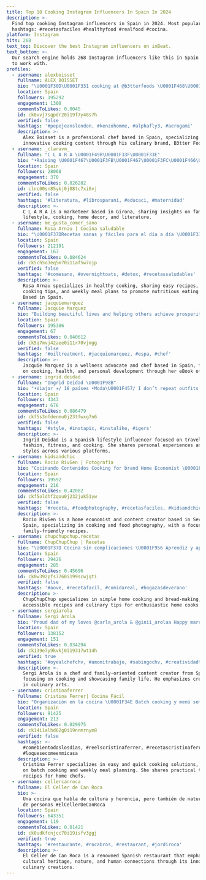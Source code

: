 ```yaml
---
title: Top 10 Cooking Instagram Influencers In Spain In 2024
description: >-
  Find top cooking Instagram influencers in Spain in 2024. Most popular
  hashtags: #recetasfaciles #healthyfood #realfood #cocina.
platform: Instagram
hits: 268
text_top: Discover the best Instagram influencers on inBeat.
text_bottom: >-
  Our search engine holds 268 Instagram influencers like this in Spain for you
  to work with.
profiles:
  - username: alexboisset
    fullname: ALEX BOISSET
    bio: "\U0001F30D\U0001F331 cooking at @b3tterfoods \U0001F468\U0001F3FB‍\U0001F373 hey@alexboisset.com"
    location: Spain
    followers: 195292
    engagement: 1300
    commentsToLikes: 0.0045
    id: ck0vvj7sqpdr20i19f7y48s7h
    verified: false
    hashtags: '#pepejeanslondon, #kenzohomme, #alphafly3, #aerogami'
    description: >-
      Alex Boisset is a professional chef based in Spain, specializing in
      innovative cooking content through his culinary brand, B3tter Foods.
  - username: _claravm_
    fullname: "C L A R A \U0001F49B\U0001F33F\U0001F33E"
    bio: "•Raising \U0001F467\U0001F3FB\U0001F467\U0001F3FC\U0001F466\U0001F3FC /\U0001F4CDGirona •Marketeer\U0001F469\U0001F3FB‍\U0001F4BB •Family plans \U0001F690⛰\U0001F30A •Lifestyle, cooking\U0001F469\U0001F3FC‍\U0001F373, deco\U0001F3E1 & books\U0001F4DA #elcontedelmoment Colabs\U0001F4E9"
    location: Spain
    followers: 28068
    engagement: 370
    commentsToLikes: 0.826282
    id: clnc00sn85ykj0j08tc7xi0vj
    verified: false
    hashtags: '#literatura, #librosparani, #educaci, #maternidad'
    description: >-
      C L A R A is a marketeer based in Girona, sharing insights on family life,
      lifestyle, cooking, home decor, and literature.
  - username: me_gusta_comer_sano
    fullname: Rosa Arnau | Cocina saludable
    bio: "\U0001F37DRecetas sanas y fáciles para el día a día \U0001F33FBatch cooking y orden en la cocina \U0001F4C4Menú semanal para comer sano ⬇️MIS ENLACES Y DTOS⬇️"
    location: Spain
    followers: 212191
    engagement: 167
    commentsToLikes: 0.084624
    id: ck5ch5o3eq5m70i11af5w7ojp
    verified: false
    hashtags: '#comesano, #overnightoats, #detox, #recetassaludables'
    description: >-
      Rosa Arnau specializes in healthy cooking, sharing easy recipes, batch
      cooking tips, and weekly meal plans to promote nutritious eating habits.
      Based in Spain.
  - username: jacquiemarquez
    fullname: Jacquie Marquez
    bio: "Building beautiful lives and helping others achieve prosperity ✨ \U0001F467\U0001F3FB Mamá de @moetsworld \U0001F469\U0001F3FB‍\U0001F373 Cooking and Wellness Ebook “Cómetelo sin culpa” GRATIS \U0001F447\U0001F3FB"
    location: Spain
    followers: 195386
    engagement: 67
    commentsToLikes: 0.040612
    id: ck5q7mvj42aee0i11r70vjmgg
    verified: false
    hashtags: '#oiltreatment, #jacquiemarquez, #espa, #chef'
    description: >-
      Jacquie Marquez is a wellness advocate and chef based in Spain, focusing
      on cooking, health, and personal development through her eBook offerings.
  - username: ingrid.deidad
    fullname: "Ingrid Deidad \U0001F98B"
    bio: "•Viajar ✈️/ 18 países •Moda\U0001F457/ I don’t repeat outfits •Tenis \U0001F3BE/ Fútbol \U0001F945 • love selfies • I love cooking • Fashion is my passion"
    location: Spain
    followers: 4343
    engagement: 676
    commentsToLikes: 0.086479
    id: ckf5s3nfdenmu0j23tfwxg7n6
    verified: false
    hashtags: '#style, #instapic, #instalike, #igers'
    description: >-
      Ingrid Deidad is a Spanish lifestyle influencer focused on travel,
      fashion, fitness, and cooking. She shares personal experiences and unique
      styles across various platforms.
  - username: kidsandchic
    fullname: Rocio RivGen | Fotografía
    bio: "Cocinando Contenidos Cooking for brand Home Economist \U0001F30ESEVILLA-SPAIN"
    location: Spain
    followers: 19592
    engagement: 216
    commentsToLikes: 0.42082
    id: ckf5oldhf2qou0j232juk51yw
    verified: false
    hashtags: '#receta, #foodphotography, #recetasfaciles, #kidsandchic'
    description: >-
      Rocio RivGen is a home economist and content creator based in Sevilla,
      Spain, specializing in cooking and food photography, with a focus on
      family-friendly recipes.
  - username: chupchupchup.recetas
    fullname: ChupChupChup | Recetas
    bio: "\U0001F37D Cocina sin complicaciones \U0001F956 Aprendiz y apasionada panarra\U0001F956 \U0001F3E0 Cooking at home with love\U0001F497 \U0001F4DD www.chupchupchup.com ↓"
    location: Spain
    followers: 29426
    engagement: 285
    commentsToLikes: 0.45696
    id: ck0w392pfs7760i199scwjqti
    verified: false
    hashtags: '#aove, #recetafacil, #comidareal, #hogazasdeverano'
    description: >-
      ChupChupChup specializes in simple home cooking and bread-making, sharing
      accessible recipes and culinary tips for enthusiastic home cooks in Spain.
  - username: sergiarola
    fullname: Sergi Arola
    bio: "Proud dad of my loves @carla_arola & @ginii_arolaa Happy married in love with my soulmate @fran_laree I love cooking \U0001F958"
    location: Spain
    followers: 138152
    engagement: 151
    commentsToLikes: 0.034294
    id: ck139e7y9kvkj0i19317wt14h
    verified: true
    hashtags: '#oyealchefchv, #amomitrabajo, #sabingochv, #creatividadtranquila'
    description: >-
      Sergi Arola is a chef and family-oriented content creator from Spain,
      focusing on cooking and showcasing family life. He emphasizes creativity
      in culinary arts.
  - username: cristinaferrer
    fullname: Cristina Ferrer| Cocina Fácil
    bio: "Organización en la cocina \U0001F34E Batch cooking y menú semanal Cocina fácil, rápida y deliciosa Escucha mi nuevo podcast \U0001F3A4 hola@cristinaferrer.es"
    location: Spain
    followers: 91425
    engagement: 213
    commentsToLikes: 0.029975
    id: ck14i1alhd62g0i19nnmrnym8
    verified: false
    hashtags: >-
      #comebientodoslosdias, #reelscristinaferrer, #recetascristinaferrer,
      #loquesecomeenmicasa
    description: >-
      Cristina Ferrer specializes in easy and quick cooking solutions, focusing
      on batch cooking and weekly meal planning. She shares practical tips and
      recipes for home chefs.
  - username: cellercanroca
    fullname: El Celler de Can Roca
    bio: >-
      Una cocina que habla de cultura y herencia, pero también de naturaleza y
      de personas #ElCellerDeCanRoca
    location: Spain
    followers: 643351
    engagement: 119
    commentsToLikes: 0.01421
    id: ck0udkfcnjcc70i19isfv3ggj
    verified: true
    hashtags: '#restaurante, #rocabros, #restaurant, #jordiroca'
    description: >-
      El Celler de Can Roca is a renowned Spanish restaurant that emphasizes
      cultural heritage, nature, and human connections through its innovative
      culinary creations.
---
```


